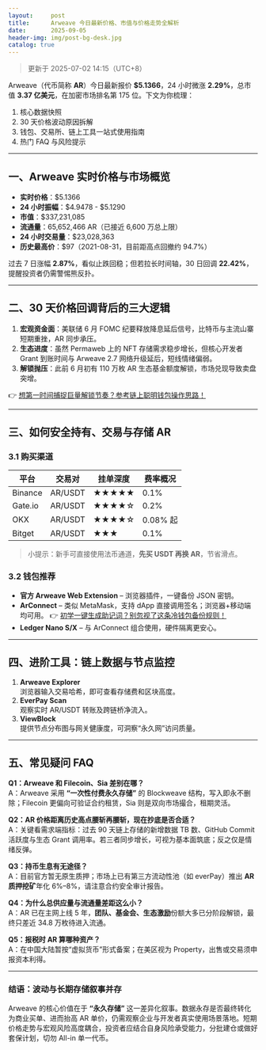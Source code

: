 ```yaml
---
layout:     post
title:      Arweave 今日最新价格、市值与价格走势全解析
date:       2025-09-05
header-img: img/post-bg-desk.jpg
catalog: true
---
```


> 更新于 2025-07-02 14:15（UTC+8）

Arweave（代币简称 **AR**）今日最新报价 **$5.1366**，24 小时微涨 **2.29%**，总市值 **3.37 亿美元**，在加密市场排名第 175 位。下文为你梳理：  
1. 核心数据快照  
2. 30 天价格波动原因拆解  
3. 钱包、交易所、链上工具一站式使用指南  
4. 热门 FAQ 与风险提示  

---

## 一、Arweave 实时价格与市场概览

- **实时价格**：$5.1366  
- **24 小时振幅**：$4.9478 - $5.1290  
- **市值**：$337,231,085  
- **流通量**：65,652,466 AR（已接近 6,600 万总上限）  
- **24 小时交易量**：$23,028,363  
- **历史最高价**：$97（2021-08-31，目前距高点回撤约 94.7%）

过去 7 日涨幅 **2.87%**，看似止跌回稳；但若拉长时间轴，30 日回调 **22.42%**，提醒投资者仍需警惕熊反扑。

---

## 二、30 天价格回调背后的三大逻辑

1. **宏观资金面**：美联储 6 月 FOMC 纪要释放降息延后信号，比特币与主流山寨短期重挫，AR 同步承压。
2. **生态进度**：虽然 Permaweb 上的 NFT 存储需求稳步增长，但核心开发者 Grant 到账时间与 Arweave 2.7 网络升级延后，短线情绪偏弱。
3. **解锁抛压**：此前 6 月初有 110 万枚 AR 生态基金额度解锁，市场兑现导致卖盘突增。

👉 [想第一时间捕捉巨量解锁节奏？参考链上聪明钱包操作思路！](https://okxdog.com/)

---

## 三、如何安全持有、交易与存储 AR

### 3.1 购买渠道
| 平台      | 交易对    | 挂单深度 | 费率概况 |
|-----------|-----------|----------|----------|
| Binance   | AR/USDT   | ★★★★★   | 0.1%     |
| Gate.io   | AR/USDT   | ★★★★☆   | 0.2%     |
| OKX       | AR/USDT   | ★★★★☆   | 0.08% 起 |
| Bitget    | AR/USDT   | ★★★     | 0.1%     |

> 小提示：新手可直接使用法币通道，**先买 USDT 再换 AR**，节省滑点。

### 3.2 钱包推荐
- **官方 Arweave Web Extension** – 浏览器插件，一键备份 JSON 密钥。
- **ArConnect** – 类似 MetaMask，支持 dApp 直接调用签名；浏览器+移动端均可用。
👉 [初学一键生成助记词？别忽视了这条冷钱包备份规则！](https://okxdog.com/)
- **Ledger Nano S/X** – 与 ArConnect 组合使用，硬件隔离更安心。

---

## 四、进阶工具：链上数据与节点监控

1. **Arweave Explorer**  
   浏览器输入交易哈希，即可查看存储费和区块高度。
2. **EverPay Scan**  
   观察实时 AR/USDT 转账及跨链桥净流入。
3. **ViewBlock**  
   提供节点分布图与网关健康度，可洞察“永久网”访问质量。

---

## 五、常见疑问 FAQ

**Q1：Arweave 和 Filecoin、Sia 差别在哪？**  
A：Arweave 采用 **“一次性付费永久存储”** 的 Blockweave 结构，写入即永不删除；Filecoin 更偏向可验证合约租赁，Sia 则是双向市场撮合，租期灵活。

**Q2：AR 价格距离历史高点腰斩再腰斩，现在抄底是否合适？**  
A：关键看需求端指标：过去 90 天链上存储的新增数据 TB 数、GitHub Commit 活跃度与生态 Grant 调用率。若三者同步增长，可视为基本面筑底；反之仅是情绪反弹。

**Q3：持币生息有无途径？**  
A：目前官方暂无原生质押；市场上已有第三方流动性池（如 everPay）推出 **AR 质押挖矿**年化 6%–8%，请注意合约安全审计报告。

**Q4：为什么总供应量与流通量差距这么小？**  
A：AR 已在主网上线 5 年，**团队、基金会、生态激励**份额大多已分阶段解锁，最终只差近 34.8 万枚待进入流通。

**Q5：报税时 AR 算哪种资产？**  
A：在中国大陆暂按“虚拟货币”形式备案；在美区视为 Property，出售或交易须申报资本利得。

---

### 结语：波动与长期存储叙事并存

Arweave 的核心价值在于 **“永久存储”** 这一差异化叙事。数据永存是否最终转化为商业买单、进而抬高 AR 单价，仍需观察企业与开发者真实使用场景落地。短期价格走势与宏观风险高度耦合，投资者应结合自身风险承受能力，分批建仓或做好套保计划，切勿 All-in 单一代币。